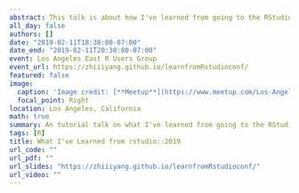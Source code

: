 ```yaml
---
abstract: This talk is about how I've learned from going to the RStudio conference 2019 at Austin, TX
all_day: false
authors: []
date: "2019-02-11T18:30:00-07:00"
date_end: "2019-02-11T20:30:00-07:00"
event: Los Angeles East R Users Group
event_url: https://zhiiiyang.github.io/learnfromRstudioconf/
featured: false
image:
  caption: 'Image credit: [**Meetup**](https://www.meetup.com/Los-Angeles-R-Users-Group-Data-Science/)'
  focal_point: Right
location: Los Angeles, California
math: true
summary: An tutorial talk on what I've learned from going to the RStudio conference 2019
tags: [R]
title: What I've Learned from rstudio::2019
url_code: ""
url_pdf: ""
url_slides: "https://zhiiiyang.github.io/learnfromRstudioconf/"
url_video: ""
---
```


